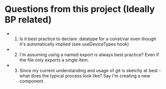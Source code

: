 # Questions from this project (Ideally BP related)

- 1. Is it best practice to declare :datatype for a const/var even though it's automatically implied (see useDeviceTypes hook)
- 2. I'm assuming using a named export is always best practice? Even if the file only exports a single item.
- 3. Since my current understanding and usage of git is sketchy at best - what does the typical process look like? Say I'm creating a new component.
